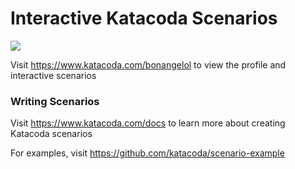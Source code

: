 # Interactive Katacoda Scenarios

[![](http://shields.katacoda.com/katacoda/bonangelol/count.svg)](https://www.katacoda.com/bonangelol "Get your profile on Katacoda.com")

Visit https://www.katacoda.com/bonangelol to view the profile and interactive scenarios

### Writing Scenarios
Visit https://www.katacoda.com/docs to learn more about creating Katacoda scenarios

For examples, visit https://github.com/katacoda/scenario-example
